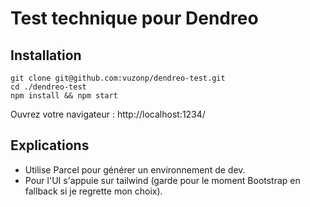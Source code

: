 # Test technique pour Dendreo

## Installation

```
git clone git@github.com:vuzonp/dendreo-test.git
cd ./dendreo-test
npm install && npm start
```
Ouvrez votre navigateur : http://localhost:1234/

## Explications
- Utilise Parcel pour générer un environnement de dev. 
- Pour l'UI s'appuie sur tailwind (garde pour le moment Bootstrap en fallback si je regrette mon choix). 
